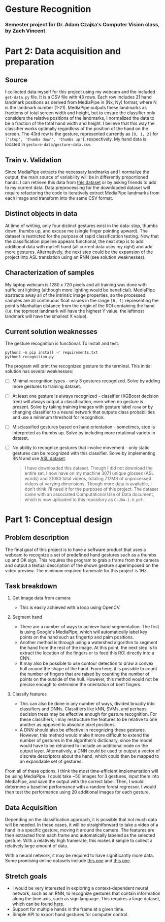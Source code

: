 # Gesture Recognition

### Semester project for Dr. Adam Czajka's Computer Vision class, by Zach Vincent

# Part 2: Data acquisition and preparation

## Source

I collected data myself for this project using my webcam and the included `get-data.py` file. It is a CSV file with 43 rows. Each row includes 21 hand landmark positions as derived from MediaPipe in (Nx, Ny) format, where N is the landmark number (1-21). MediaPipe outputs these landmarks as fractions of total screen width and height, but to ensure the classifier only considers the relative positions of the landmarks, I normalized the data to be a fraction of the total hand width and height. I believe that this way the classifier works optimally regardless of the position of the hand on the screen. The 43rd row is the gesture, represented currently as `[0, 1, 2]` for `['stop', 'thumbs down', 'thumbs up']`, respectively. My hand data is located in `gesture-data/gesture-data.csv`.

## Train v. Validation

Since MediaPipe extracts the necessary landmarks and I normalize the output, the main source of variability will be in differently proportioned hands. I can retrieve this data from [this dataset](https://www.idiap.ch/webarchives/sites/www.idiap.ch/resource/gestures) or by asking friends to add to my current data. Data preprocessing for the downloaded dataset will require refactoring the code to iteratively extract MediaPipe landmarks from each image and transform into the same CSV format.

## Distinct objects in data

At time of writing, only four distinct gestures exist in the data: stop, thumbs down, thumbs up, and excuse me (single finger pointing upward). The dataset is restricted for the purpose of rapid classification testing. Now that the classification pipeline appears functional, the next step is to add additional data with my left hand (all current data uses my right) and add more gestures. Alternatively, the next step could be the expansion of the project into ASL translation using an RNN (see solution weaknesses).

## Characterization of samples

My laptop webcam is 1280 x 720 pixels and all training was done with sufficient lighting (although more lighting would be beneficial). MediaPipe abstracts away all of the intrinsic image properties, so the processed samples are all continuous float values in the range `[0, 1]` representing the point's Manhattan distance from the origin of the ROI containing the hand (i.e. the topmost landmark will have the highest Y value, the leftmost landmark will have the smallest X value).

## Current solution weaknesses

The gesture recognition is functional. To install and test:

```
python3 -m pip install -r requirements.txt
python3 recognition.py
```

The program will print the recognized gesture to the terminal. This initial solution has several weaknesses:
- [ ] Minimal recognition types - only 3 gestures recognized. Solve by adding more gestures to training dataset.
- [ ] At least one gesture is always recognized - classifier (XGBoost decision tree) will always output a classification, even when no gesture is present. Solve by taking training images with gesture label `none` or by changing classifier to a neural network that outputs class probabilities and use a minimum threshold for recognition.
- [ ] Misclassified gestures based on hand orientation - sometimes, stop is interpreted as thumbs up. Solve by including more rotational variety in dataset.
- [ ] No ability to recognize gestures that involve movement - only static gestures can be recognized with this classifier. Solve by implementing RNN and use [ASL dataset](https://dxli94.github.io/WLASL/).

    > I have downloaded this dataset. Though I did not download the entire set, I now have on my machine 3071 unique glosses (ASL words) and 21083 total videos, totaling 717MB of unprocessed videos of varying dimensions. Though more data is available, I don't think I'll need it for the purposes of this project. The dataset came with an associated Computational Use of Data document, which is now uploaded to this repository as `C-UDA-1.0.pdf`.

# Part 1: Conceptual design

## Problem description

The final goal of this project is to have a software product that uses a webcam to recognize a set of predefined hand gestures such as a thumbs up and OK sign. This requires the program to grab a frame from the camera and output a textual description of the shown gesture superimposed on the video preview. The minimum required framerate for this project is 1Hz.

## Task breakdown

1. Get image data from camera
    - This is easily achieved with a loop using OpenCV.

2. Segment hand
    - There are a number of ways to achieve hand segmentation. The first is using Google's MediaPipe, which will automatically label key points on the hand such as fingertip and palm positions.
    - Another method is through using a watershed algorithm to segment the hand from the rest of the image. At this point, the next step is to extract the location of the fingers or to feed this ROI directly into a CNN.
    - It may also be possible to use contour detection to draw a convex hull around the shape of the hand. From here, it is possible to count the number of fingers that are raised by counting the number of points on the outside of the hull. However, this method would not be precise enough to determine the orientation of bent fingers.

3. Classify features
    - This can also be done in any number of ways, divided broadly into classifiers and DNNs. Classifiers like kNN, SVMs, and perhaps decision trees may be effective enough for gesture recognition. For these classifiers, I may restructure the features to be relative to one another as opposed to absolute pixel positions.
    - A DNN should also be effective in recognizing these gestures. However, this method would make it more difficult to extend the number of gestures in the algorithm's dictionary, since the model would have to be retrained to include an additional node on the output layer. Alternatively, a DNN could be used to output a vector of discrete descriptors about the hand, which could then be mapped to an expandable set of gestures.
  
From all of these options, I think the most time-efficient implementation will be using MediaPipe. I could take ~50 images for 3 gestures, input them into MediaPipe, and save the output with the correct label. Then, I would determine a baseline performance with a random forest regressor. I would then test the performance using 20 additional images for each gesture.
  
## Data Acquisition

Depending on the classification approach, it is possible that not much data will be needed. In these cases, it will be straightforward to take a video of a hand in a specific gesture, moving it around the camera. The features are then extracted from each frame and automatically labeled as the selected gesture. With a relatively high framerate, this makes it simple to collect a relatively large amount of data.

With a neural network, it may be required to have significantly more data. Some promising online datasets include [this one](https://www.idiap.ch/webarchives/sites/www.idiap.ch/resource/gestures/) and [this one](http://www-vpu.eps.uam.es/datasets/HGds/).

## Stretch goals

* I would be very interested in exploring a context-dependent neural network, such as an RNN, to recognize gestures that contain information along the time axis, such as sign language. This requires a large dataset, which can be found [here](https://dxli94.github.io/WLASL/).
* Support for multiple hands in the frame at a given time.
* Simple API to export hand gestures for computer control.
